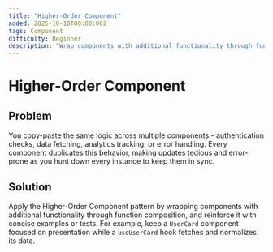 ```yaml
---
title: "Higher-Order Component"
added: 2025-10-10T00:00:00Z
tags: Component
difficulty: Beginner
description: "Wrap components with additional functionality through function composition."
---
```

# Higher-Order Component

## Problem

You copy-paste the same logic across multiple components - authentication checks, data fetching, analytics tracking, or error handling. Every component duplicates this behavior, making updates tedious and error-prone as you hunt down every instance to keep them in sync.

## Solution

Apply the Higher-Order Component pattern by wrapping components with additional functionality through function composition, and reinforce it with concise examples or tests. For example, keep a `UserCard` component focused on presentation while a `useUserCard` hook fetches and normalizes its data.
